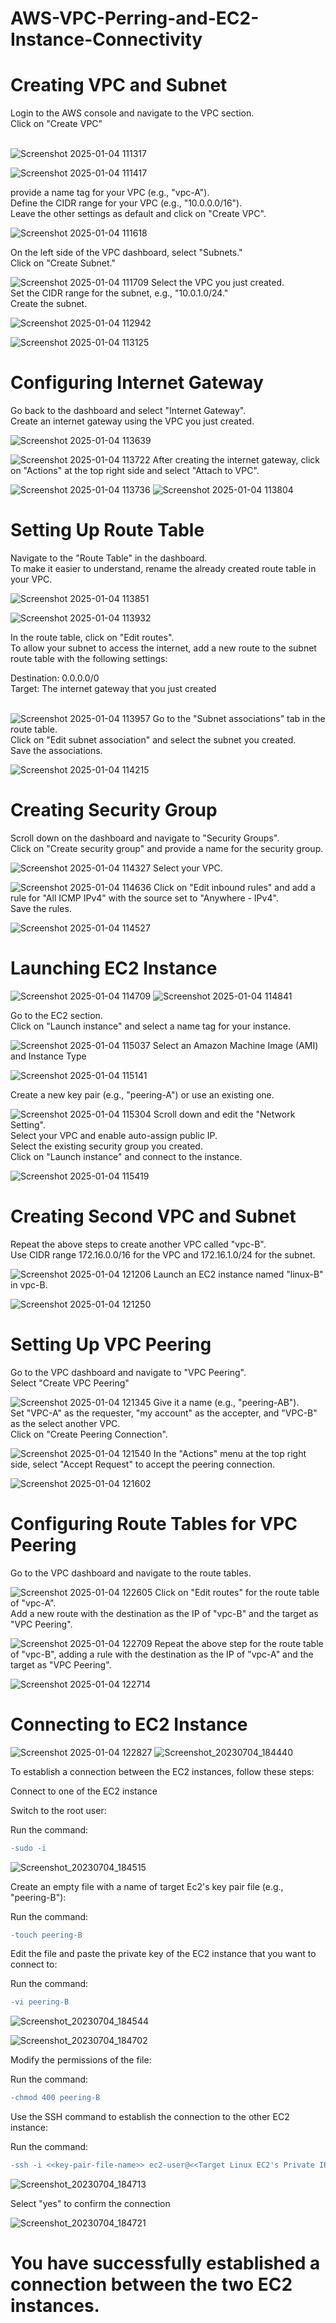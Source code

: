 # AWS-VPC-Perring-and-EC2-Instance-Connectivity
# Creating VPC and Subnet

Login to the AWS console and navigate to the VPC section.<br>
Click on "Create VPC"<br><br>

![Screenshot 2025-01-04 111317](https://github.com/user-attachments/assets/2b1b058d-fd48-4e39-850c-018cb21da771)

![Screenshot 2025-01-04 111417](https://github.com/user-attachments/assets/c9f5d83a-61f1-47cd-bb60-21fb063a6360)

provide a name tag for your VPC (e.g., "vpc-A").<br>
Define the CIDR range for your VPC (e.g., "10.0.0.0/16").<br>
Leave the other settings as default and click on "Create VPC".<br>

![Screenshot 2025-01-04 111618](https://github.com/user-attachments/assets/7e5685aa-3386-456c-ba4c-d70c09021ce6)

On the left side of the VPC dashboard, select "Subnets."<br>
Click on "Create Subnet."<br>

![Screenshot 2025-01-04 111709](https://github.com/user-attachments/assets/e9245bb8-136c-4888-a20b-5f99c21ef226)
Select the VPC you just created.<br>
Set the CIDR range for the subnet, e.g., "10.0.1.0/24."<br>
Create the subnet.<br>

![Screenshot 2025-01-04 112942](https://github.com/user-attachments/assets/05ffd680-4537-4e8b-a1a8-8a8d992eb061)

![Screenshot 2025-01-04 113125](https://github.com/user-attachments/assets/0ba5d7a2-8337-40ca-afa9-290fadad9c56)
# Configuring Internet Gateway

Go back to the dashboard and select "Internet Gateway".<br>
Create an internet gateway using the VPC you just created.<br>

![Screenshot 2025-01-04 113639](https://github.com/user-attachments/assets/58baa63f-8eaf-46e5-9ee6-607eb13950d2)

![Screenshot 2025-01-04 113722](https://github.com/user-attachments/assets/5fa11536-0cdf-44bd-952d-7d2c650a901b)
After creating the internet gateway, click on "Actions" at the top right side and select "Attach to VPC".<br>

![Screenshot 2025-01-04 113736](https://github.com/user-attachments/assets/acd83da0-d13a-43d1-a308-1e87a32af4fb)
![Screenshot 2025-01-04 113804](https://github.com/user-attachments/assets/c8d266a8-93eb-4649-a8fa-f1e8e3269d08)
# Setting Up Route Table

Navigate to the "Route Table" in the dashboard.<br>
To make it easier to understand, rename the already created route table in your VPC.<br>

![Screenshot 2025-01-04 113851](https://github.com/user-attachments/assets/177f3da4-a3b9-4a95-af17-57e036ceda86)

![Screenshot 2025-01-04 113932](https://github.com/user-attachments/assets/25653da7-1150-48e2-9c8e-61621ab65470)

In the route table, click on "Edit routes".<br>
To allow your subnet to access the internet, add a new route to the subnet route table with the following settings:<br>

Destination: 0.0.0.0/0<br>
Target: The internet gateway that you just created<br><br>

![Screenshot 2025-01-04 113957](https://github.com/user-attachments/assets/43dffd79-ecd7-4499-b11f-547624d9eb34)
Go to the "Subnet associations" tab in the route table.<br>
Click on "Edit subnet association" and select the subnet you created.<br>
Save the associations.<br>

![Screenshot 2025-01-04 114215](https://github.com/user-attachments/assets/c0280b67-b383-494a-87f7-c0b277cdf2e1)

# Creating Security Group

Scroll down on the dashboard and navigate to "Security Groups".<br>
Click on "Create security group" and provide a name for the security group.<br>

![Screenshot 2025-01-04 114327](https://github.com/user-attachments/assets/25d09b4e-e587-45cd-a8f9-beb7ce643634)
Select your VPC.

![Screenshot 2025-01-04 114636](https://github.com/user-attachments/assets/869bc3a6-d2e0-4a8a-8187-9033e02ecea2)
Click on "Edit inbound rules" and add a rule for "All ICMP IPv4" with the source set to "Anywhere - IPv4".<br>
Save the rules.<br>

![Screenshot 2025-01-04 114527](https://github.com/user-attachments/assets/64093cad-90e9-4560-8e57-911e60ee8e7f)

# Launching EC2 Instance

![Screenshot 2025-01-04 114709](https://github.com/user-attachments/assets/feb02f5d-d239-4cfb-a252-2d8b53c7b2e9)
![Screenshot 2025-01-04 114841](https://github.com/user-attachments/assets/f5700034-8df3-43c5-ae3a-496074e25616)

Go to the EC2 section.<br>
Click on "Launch instance" and select a name tag for your instance.<br>

![Screenshot 2025-01-04 115037](https://github.com/user-attachments/assets/e4bf796d-593f-4811-9a82-403dfc1acd8c)
Select an Amazon Machine Image (AMI) and Instance Type

![Screenshot 2025-01-04 115141](https://github.com/user-attachments/assets/684647d6-f962-44f7-9b27-cb7924921e26)

Create a new key pair (e.g., "peering-A") or use an existing one.

![Screenshot 2025-01-04 115304](https://github.com/user-attachments/assets/f7200e0d-11ed-49c8-a616-6aae95187d66)
Scroll down and edit the "Network Setting".<br>
Select your VPC and enable auto-assign public IP.<br>
Select the existing security group you created.<br>
Click on "Launch instance" and connect to the instance.<br>

![Screenshot 2025-01-04 115419](https://github.com/user-attachments/assets/798e8a1f-0456-46dd-9b5a-d8c691a10fdc)
# Creating Second VPC and Subnet

Repeat the above steps to create another VPC called "vpc-B".<br>
Use CIDR range 172.16.0.0/16 for the VPC and 172.16.1.0/24 for the subnet.<br>

![Screenshot 2025-01-04 121206](https://github.com/user-attachments/assets/0abcc109-0f69-40e8-8516-533b8a83e9a6)
Launch an EC2 instance named "linux-B" in vpc-B.

![Screenshot 2025-01-04 121250](https://github.com/user-attachments/assets/24fd9bea-cbcb-4f24-aec8-c20fbe578d99)
# Setting Up VPC Peering

Go to the VPC dashboard and navigate to "VPC Peering".<br>
Select "Create VPC Peering"<br>

![Screenshot 2025-01-04 121345](https://github.com/user-attachments/assets/2aa945a8-c47b-4bbd-b28b-aa90e641ba17)
Give it a name (e.g., "peering-AB").<br>
Set "VPC-A" as the requester, "my account" as the accepter, and "VPC-B" as the select another VPC.<br>
Click on "Create Peering Connection".<br>

![Screenshot 2025-01-04 121540](https://github.com/user-attachments/assets/d2e48ff7-9892-46e8-b511-15ed5e2c2328)
In the "Actions" menu at the top right side, select "Accept Request" to accept the peering connection.

![Screenshot 2025-01-04 121602](https://github.com/user-attachments/assets/3e45a8a7-1d9b-4531-afdd-c7c84ea55617)
# Configuring Route Tables for VPC Peering

Go to the VPC dashboard and navigate to the route tables.<br>

![Screenshot 2025-01-04 122605](https://github.com/user-attachments/assets/05a4fe84-b43a-402a-9d34-98147a587c92)
Click on "Edit routes" for the route table of "vpc-A".<br>
Add a new route with the destination as the IP of "vpc-B" and the target as "VPC Peering".<br>

![Screenshot 2025-01-04 122709](https://github.com/user-attachments/assets/ba4824e8-aaad-4c53-aada-e5488243f6b8)
Repeat the above step for the route table of "vpc-B", adding a rule with the destination as the IP of "vpc-A" and the target as "VPC Peering".

![Screenshot 2025-01-04 122714](https://github.com/user-attachments/assets/0a0eec9c-2eab-483d-bb11-c740d876b600)

# Connecting to EC2 Instance

![Screenshot 2025-01-04 122827](https://github.com/user-attachments/assets/cd645e89-aa41-4440-8e47-5dca917a5ef3)
![Screenshot_20230704_184440](https://github.com/Diplahane/AWS-VPC-Perring-and-EC2-Instance-Connectivity/assets/129828021/fa01f6a7-3b46-4b03-b417-bd83663ebc65)

To establish a connection between the EC2 instances, follow these steps:<br>

Connect to one of the EC2 instance<br>

Switch to the root user:<br>

Run the command: <br>
```diff
-sudo -i
```

![Screenshot_20230704_184515](https://github.com/Diplahane/AWS-VPC-Perring-and-EC2-Instance-Connectivity/assets/129828021/531ddc31-7bcf-46b0-b1fc-b7d12f365a81)

Create an empty file with a name of target Ec2's key pair file (e.g., "peering-B"):<br>

Run the command: <br>
```diff
-touch peering-B
```

Edit the file and paste the private key of the EC2 instance that you want to connect to:<br>

Run the command: <br>
```diff
-vi peering-B
```

![Screenshot_20230704_184544](https://github.com/Diplahane/AWS-VPC-Perring-and-EC2-Instance-Connectivity/assets/129828021/a80f7b01-f3ad-494c-80a2-268af5222c25)

![Screenshot_20230704_184702](https://github.com/Diplahane/AWS-VPC-Perring-and-EC2-Instance-Connectivity/assets/129828021/a60c3d23-70d2-4c25-91cf-2b9cdb96dbc7)

Modify the permissions of the file:<br>

Run the command: <br>
```diff
-chmod 400 peering-B
```

Use the SSH command to establish the connection to the other EC2 instance:<br>

Run the command: <br>
```diff
-ssh -i <<key-pair-file-name>> ec2-user@<<Target Linux EC2's Private IP>>
```
![Screenshot_20230704_184713](https://github.com/Diplahane/AWS-VPC-Perring-and-EC2-Instance-Connectivity/assets/129828021/e581d8ae-2d85-47d5-8e98-05df485a9bc8)

Select "yes" to confirm the connection

![Screenshot_20230704_184721](https://github.com/Diplahane/AWS-VPC-Perring-and-EC2-Instance-Connectivity/assets/129828021/4bcc313a-6353-4a7b-aae7-52a4fc4d197f)

# You have successfully established a connection between the two EC2 instances.
